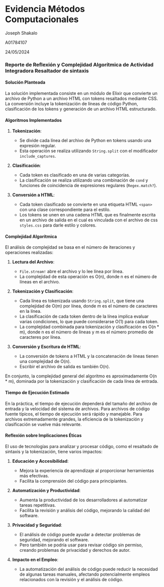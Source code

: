 # Evidencia Métodos Computacionales

Joseph Shakalo

A01784107

24/05/2024

### Reporte de Reflexión y Complejidad Algorítmica de Actividad Integradora Resaltador de sintaxis

#### Solución Planteada
La solución implementada consiste en un módulo de Elixir que convierte un archivo de Python a un archivo HTML con tokens resaltados mediante CSS. La conversión incluye la tokenización de líneas de código Python, clasificación de los tokens y generación de un archivo HTML estructurado.

#### Algoritmos Implementados
1. **Tokenización**: 
   - Se divide cada línea del archivo de Python en tokens usando una expresión regular.
   - Esta operación se realiza utilizando `String.split` con el modificador `include_captures`.

2. **Clasificación**:
   - Cada token es clasificado en una de varias categorías.
   - La clasificación se realiza utilizando una combinación de `cond` y funciones de coincidencia de expresiones regulares (`Regex.match?`).

3. **Conversión a HTML**:
   - Cada token clasificado se convierte en una etiqueta HTML `<span>` con una clase correspondiente para el estilo.
   - Los tokens se unen en una cadena HTML que es finalmente escrita en un archivo de salida en el cual es vinculada con el archivo de css `styles.css` para darle estilo y colores.

#### Complejidad Algorítmica
El análisis de complejidad se basa en el número de iteraciones y operaciones realizadas:

1. **Lectura del Archivo**: 
   - `File.stream!` abre el archivo y lo lee línea por línea.
   - La complejidad de esta operación es O(n), donde n es el número de líneas en el archivo.

2. **Tokenización y Clasificación**:
   - Cada línea es tokenizada usando `String.split`, que tiene una complejidad de O(m) por línea, donde m es el número de caracteres en la línea.
   - La clasificación de cada token dentro de la línea implica evaluar varias condiciones, lo que puede considerarse O(1) para cada token.
   - La complejidad combinada para tokenización y clasificación es O(n * m), donde n es el número de líneas y m es el número promedio de caracteres por línea.

3. **Conversión y Escritura de HTML**:
   - La conversión de tokens a HTML y la concatenación de líneas tienen una complejidad de O(n).
   - Escribir el archivo de salida es también O(n).

En conjunto, la complejidad general del algoritmo es aproximadamente O(n * m), dominada por la tokenización y clasificación de cada línea de entrada.

#### Tiempo de Ejecución Estimado
En la práctica, el tiempo de ejecución dependerá del tamaño del archivo de entrada y la velocidad del sistema de archivos. Para archivos de código fuente típicos, el tiempo de ejecución será rápido y manejable. Para archivos extremadamente grandes, la eficiencia de la tokenización y clasificación se vuelve más relevante.

#### Reflexión sobre Implicaciones Éticas
El uso de tecnologías para analizar y procesar código, como el resaltado de sintaxis y la tokenización, tiene varios impactos:

1. **Educación y Accesibilidad**:
   - Mejora la experiencia de aprendizaje al proporcionar herramientas más efectivas.
   - Facilita la comprensión del código para principiantes.

2. **Automatización y Productividad**:
   - Aumenta la productividad de los desarrolladores al automatizar tareas repetitivas.
   - Facilita la revisión y análisis del código, mejorando la calidad del software.

3. **Privacidad y Seguridad**:
   - El análisis de código puede ayudar a detectar problemas de seguridad, mejorando el software.
   - Pero también se podría usar para revisar código sin permiso, creando problemas de privacidad y derechos de autor.

4. **Impacto en el Empleo**:
   - La automatización del análisis de código puede reducir la necesidad de algunas tareas manuales, afectando potencialmente empleos relacionados con la revisión y el análisis de código.